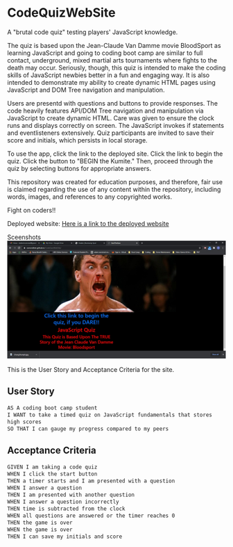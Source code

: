 # CodeQuizWebSite

A "brutal code quiz" testing players' JavaScript knowledge.

The quiz is based upon the Jean-Claude Van Damme movie BloodSport as learning JavaScript and going to coding boot camp are similar to full contact, underground, mixed martial arts tournaments where fights to the death may occur. Seriously, though, this quiz is intended to make the coding skills of JavaScript newbies better in a fun and engaging way.  It is also intended to demonstrate my ability to create dynamic HTML pages using JavaScript and DOM Tree navigation and manipulation. 

Users are presentd with questions and buttons to provide responses.  The code heavily features API/DOM Tree navigation and manipulation via JavaScript to create dynamic HTML. Care was given to ensure the clock runs and displays correctly on screen.  The JavaScript invokes if statements and eventlisteners extensively.  Quiz participants are invited to save their score and initials, which persists in local storage.

To use the app, click the link to the deployed site.  Click the link to begin the quiz. Click the button to "BEGIN the Kumite."  Then, proceed through the quiz by selecting buttons for appropriate answers.

This repository was created for education purposes, and therefore, fair use is claimed regarding the use of any content within the repository, including words, images, and references to any copyrighted works.

Fight on coders!!

Deployed website:
[Here is a link to the deployed website](https://esmondkim.github.io/CodeQuizWebSite/) 

Sceenshots
![And a screenshot](/Assets/readmescreenshot.jpg)

This is the User Story and Acceptance Criteria for the site.
## User Story

```
AS A coding boot camp student
I WANT to take a timed quiz on JavaScript fundamentals that stores high scores
SO THAT I can gauge my progress compared to my peers
```


## Acceptance Criteria

```
GIVEN I am taking a code quiz
WHEN I click the start button
THEN a timer starts and I am presented with a question
WHEN I answer a question
THEN I am presented with another question
WHEN I answer a question incorrectly
THEN time is subtracted from the clock
WHEN all questions are answered or the timer reaches 0
THEN the game is over
WHEN the game is over
THEN I can save my initials and score

